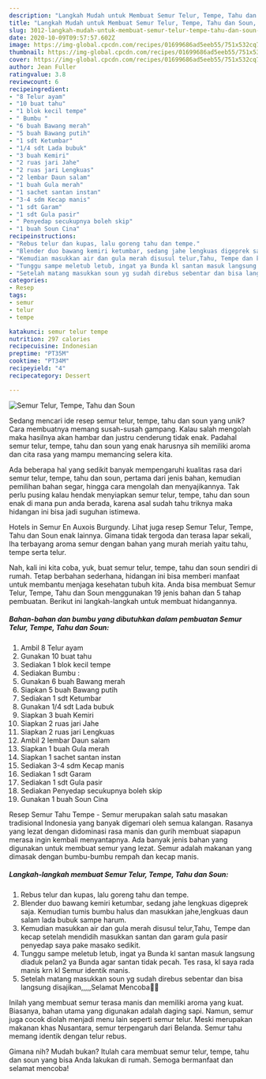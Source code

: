 ```yaml
---
description: "Langkah Mudah untuk Membuat Semur Telur, Tempe, Tahu dan Soun, Menggugah Selera"
title: "Langkah Mudah untuk Membuat Semur Telur, Tempe, Tahu dan Soun, Menggugah Selera"
slug: 3012-langkah-mudah-untuk-membuat-semur-telur-tempe-tahu-dan-soun-menggugah-selera
date: 2020-10-09T09:57:57.602Z
image: https://img-global.cpcdn.com/recipes/01699686ad5eeb55/751x532cq70/semur-telur-tempe-tahu-dan-soun-foto-resep-utama.jpg
thumbnail: https://img-global.cpcdn.com/recipes/01699686ad5eeb55/751x532cq70/semur-telur-tempe-tahu-dan-soun-foto-resep-utama.jpg
cover: https://img-global.cpcdn.com/recipes/01699686ad5eeb55/751x532cq70/semur-telur-tempe-tahu-dan-soun-foto-resep-utama.jpg
author: Jean Fuller
ratingvalue: 3.8
reviewcount: 6
recipeingredient:
- "8 Telur ayam"
- "10 buat tahu"
- "1 blok kecil tempe"
- " Bumbu "
- "6 buah Bawang merah"
- "5 buah Bawang putih"
- "1 sdt Ketumbar"
- "1/4 sdt Lada bubuk"
- "3 buah Kemiri"
- "2 ruas jari Jahe"
- "2 ruas jari Lengkuas"
- "2 lembar Daun salam"
- "1 buah Gula merah"
- "1 sachet santan instan"
- "3-4 sdm Kecap manis"
- "1 sdt Garam"
- "1 sdt Gula pasir"
- " Penyedap secukupnya boleh skip"
- "1 buah Soun Cina"
recipeinstructions:
- "Rebus telur dan kupas, lalu goreng tahu dan tempe."
- "Blender duo bawang kemiri ketumbar, sedang jahe lengkuas digeprek saja. Kemudian tumis bumbu halus dan masukkan jahe,lengkuas daun salam lada bubuk sampe harum."
- "Kemudian masukkan air dan gula merah disusul telur,Tahu, Tempe dan kecap setelah mendidih masukkan santan dan garam gula pasir penyedap saya pake masako sedikit."
- "Tunggu sampe meletub letub, ingat ya Bunda kl santan masuk langsung diaduk pelan2 ya Bunda agar santan tidak pecah. Tes rasa, kl saya rada manis krn kl Semur identik manis."
- "Setelah matang masukkan soun yg sudah direbus sebentar dan bisa langsung disajikan,,,,,Selamat Mencoba🙏🙏"
categories:
- Resep
tags:
- semur
- telur
- tempe

katakunci: semur telur tempe 
nutrition: 297 calories
recipecuisine: Indonesian
preptime: "PT35M"
cooktime: "PT34M"
recipeyield: "4"
recipecategory: Dessert

---
```



![Semur Telur, Tempe, Tahu dan Soun](https://img-global.cpcdn.com/recipes/01699686ad5eeb55/751x532cq70/semur-telur-tempe-tahu-dan-soun-foto-resep-utama.jpg)

Sedang mencari ide resep semur telur, tempe, tahu dan soun yang unik? Cara membuatnya memang susah-susah gampang. Kalau salah mengolah maka hasilnya akan hambar dan justru cenderung tidak enak. Padahal semur telur, tempe, tahu dan soun yang enak harusnya sih memiliki aroma dan cita rasa yang mampu memancing selera kita.

Ada beberapa hal yang sedikit banyak mempengaruhi kualitas rasa dari semur telur, tempe, tahu dan soun, pertama dari jenis bahan, kemudian pemilihan bahan segar, hingga cara mengolah dan menyajikannya. Tak perlu pusing kalau hendak menyiapkan semur telur, tempe, tahu dan soun enak di mana pun anda berada, karena asal sudah tahu triknya maka hidangan ini bisa jadi suguhan istimewa.

Hotels in Semur En Auxois Burgundy. Lihat juga resep Semur Telur, Tempe, Tahu dan Soun enak lainnya. Gimana tidak tergoda dan terasa lapar sekali, lha terbayang aroma semur dengan bahan yang murah meriah yaitu tahu, tempe serta telur.


Nah, kali ini kita coba, yuk, buat semur telur, tempe, tahu dan soun sendiri di rumah. Tetap berbahan sederhana, hidangan ini bisa memberi manfaat untuk membantu menjaga kesehatan tubuh kita. Anda bisa membuat Semur Telur, Tempe, Tahu dan Soun menggunakan 19 jenis bahan dan 5 tahap pembuatan. Berikut ini langkah-langkah untuk membuat hidangannya.

<!--inarticleads1-->

##### Bahan-bahan dan bumbu yang dibutuhkan dalam pembuatan Semur Telur, Tempe, Tahu dan Soun:

1. Ambil 8 Telur ayam
1. Gunakan 10 buat tahu
1. Sediakan 1 blok kecil tempe
1. Sediakan  Bumbu :
1. Gunakan 6 buah Bawang merah
1. Siapkan 5 buah Bawang putih
1. Sediakan 1 sdt Ketumbar
1. Gunakan 1/4 sdt Lada bubuk
1. Siapkan 3 buah Kemiri
1. Siapkan 2 ruas jari Jahe
1. Siapkan 2 ruas jari Lengkuas
1. Ambil 2 lembar Daun salam
1. Siapkan 1 buah Gula merah
1. Siapkan 1 sachet santan instan
1. Sediakan 3-4 sdm Kecap manis
1. Sediakan 1 sdt Garam
1. Sediakan 1 sdt Gula pasir
1. Sediakan  Penyedap secukupnya boleh skip
1. Gunakan 1 buah Soun Cina


Resep Semur Tahu Tempe - Semur merupakan salah satu masakan tradisional Indonesia yang banyak digemari oleh semua kalangan. Rasanya yang lezat dengan didominasi rasa manis dan gurih membuat siapapun merasa ingin kembali menyantapnya. Ada banyak jenis bahan yang digunakan untuk membuat semur yang lezat. Semur adalah makanan yang dimasak dengan bumbu-bumbu rempah dan kecap manis. 

<!--inarticleads2-->

##### Langkah-langkah membuat Semur Telur, Tempe, Tahu dan Soun:

1. Rebus telur dan kupas, lalu goreng tahu dan tempe.
1. Blender duo bawang kemiri ketumbar, sedang jahe lengkuas digeprek saja. Kemudian tumis bumbu halus dan masukkan jahe,lengkuas daun salam lada bubuk sampe harum.
1. Kemudian masukkan air dan gula merah disusul telur,Tahu, Tempe dan kecap setelah mendidih masukkan santan dan garam gula pasir penyedap saya pake masako sedikit.
1. Tunggu sampe meletub letub, ingat ya Bunda kl santan masuk langsung diaduk pelan2 ya Bunda agar santan tidak pecah. Tes rasa, kl saya rada manis krn kl Semur identik manis.
1. Setelah matang masukkan soun yg sudah direbus sebentar dan bisa langsung disajikan,,,,,Selamat Mencoba🙏🙏


Inilah yang membuat semur terasa manis dan memiliki aroma yang kuat. Biasanya, bahan utama yang digunakan adalah daging sapi. Namun, semur juga cocok diolah menjadi menu lain seperti semur telur. Meski merupakan makanan khas Nusantara, semur terpengaruh dari Belanda. Semur tahu memang identik dengan telur rebus. 

Gimana nih? Mudah bukan? Itulah cara membuat semur telur, tempe, tahu dan soun yang bisa Anda lakukan di rumah. Semoga bermanfaat dan selamat mencoba!
